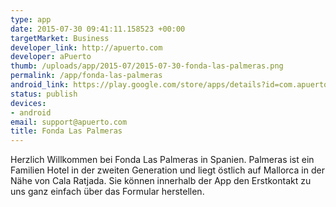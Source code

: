 ```yaml
--- 
type: app
date: 2015-07-30 09:41:11.158523 +00:00
targetMarket: Business
developer_link: http://apuerto.com
developer: aPuerto
thumb: /uploads/app/2015-07/2015-07-30-fonda-las-palmeras.png
permalink: /app/fonda-las-palmeras
android_link: https://play.google.com/store/apps/details?id=com.apuerto.palmeras
status: publish
devices: 
- android
email: support@apuerto.com
title: Fonda Las Palmeras
---
```


Herzlich Willkommen bei Fonda Las Palmeras in Spanien.
Palmeras ist ein Familien Hotel in der zweiten Generation und liegt östlich auf Mallorca in der Nähe von Cala Ratjada.
Sie können innerhalb der App den Erstkontakt zu uns ganz einfach über das Formular herstellen.
